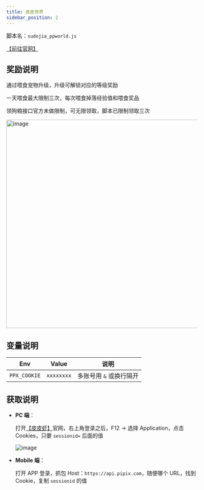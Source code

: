 ```yaml
---
title: 皮皮世界
sidebar_position: 2
---
```


脚本名：`sudojia_ppworld.js`

[【前往官网】](https://pipix.com/)

## 奖励说明

通过喂食宠物升级，升级可解锁对应的等级奖励

一天喂食最大限制三次，每次喂食掉落经验值和喂食奖品

领狗粮接口官方未做限制，可无限领取，脚本已限制领取三次

<img src="https://img.gugu.ovh/i/2024/06/15/201849.webp" alt="image" height="550"/>

## 变量说明

|     Env      |   Value    |          说明           |
| :----------: | :--------: | :---------------------: |
| `PPX_COOKIE` | `xxxxxxxx` | 多账号用 `&` 或换行隔开 |

## 获取说明

- **PC 端**：

  打开[【皮皮虾】](https://pipix.com/)官网，右上角登录之后，F12 -> 选择 Application，点击 Cookies，只要 `sessionid=` 后面的值

  ![image](https://img.gugu.ovh/i/2024/06/15/202827.webp)

- **Mobile 端**：

  打开 APP 登录，抓包 Host：`https://api.pipix.com`，随便哪个 URL，找到 Cookie，复制 `sessionid` 的值